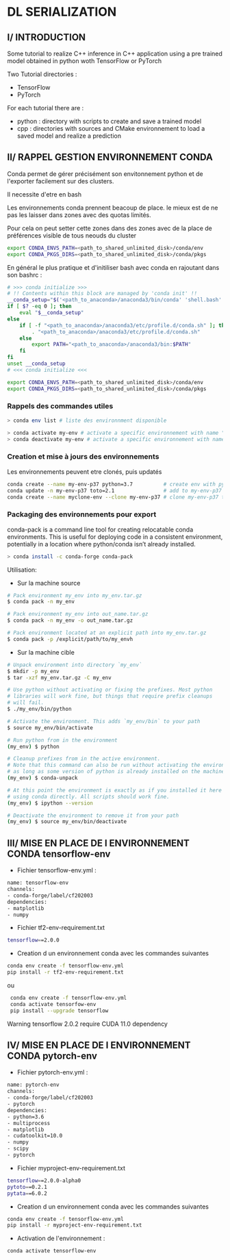 # DL SERIALIZATION

## I/ INTRODUCTION

Some tutorial to realize C++ inference in C++ application using a pre trained model obtained in python woth TensorFlow or PyTorch

Two Tutorial directories :
- TensorFlow
- PyTorch

For each tutorial there are :
- python : directory with scripts to create and save a trained model
- cpp : directories with sources and CMake environnement to load a saved model and realize a prediction
 
## II/ RAPPEL GESTION ENVIRONNEMENT CONDA

Conda permet de gérer précisément son envitonnement python et de l'exporter facilement sur des clusters.

Il necessite d'etre en bash

Les environnements conda prennent beacoup de place. le mieux est de ne pas les laisser dans zones avec des quotas limités.

Pour cela on peut setter cette zones dans des zones avec de la place de préférences visible de tous neouds du cluster
 
```bash
export CONDA_ENVS_PATH=<path_to_shared_unlimited_disk>/conda/env
export CONDA_PKGS_DIRS=<path_to_shared_unlimited_disk>/conda/pkgs
```

En général le plus pratique et d'initiliser bash avec conda en rajoutant dans son bashrc :
```bash
# >>> conda initialize >>>
# !! Contents within this block are managed by 'conda init' !!
__conda_setup="$('<path_to_anaconda>/anaconda3/bin/conda' 'shell.bash' 'hook' 2> /dev/null)"
if [ $? -eq 0 ]; then
    eval "$__conda_setup"
else
    if [ -f "<path_to_anaconda>/anaconda3/etc/profile.d/conda.sh" ]; then
        . "<path_to_anaconda>/anaconda3/etc/profile.d/conda.sh"
    else
        export PATH="<path_to_anaconda>/anaconda3/bin:$PATH"
    fi
fi
unset __conda_setup
# <<< conda initialize <<<

export CONDA_ENVS_PATH=<path_to_shared_unlimited_disk>/conda/env
export CONDA_PKGS_DIRS=<path_to_shared_unlimited_disk>/conda/pkgs
```

### Rappels des commandes utiles

```bash
> conda env list # liste des environnment disponible

> conda activate my-env # activate a specific environnement with name "my-env"
> conda deactivate my-env # activate a specific environnement with name "my-env"
```

### Creation et mise à jours des environnements
Les environnements peuvent etre clonés, puis updatés
```bash
conda create --name my-env-p37 python=3.7          # create env with python 3.7
conda update -n my-env-p37 toto=2.1                # add to my-env-p37 package toto version 2.1
conda create --name myclone-env --clone my-env-p37 # clone my-env-p37 to new env myclone-env
```

### Packaging des environnements pour export

conda-pack is a command line tool for creating relocatable conda environments. 
This is useful for deploying code in a consistent environment, potentially in a 
location where python/conda isn’t already installed.

```bash
> conda install -c conda-forge conda-pack
```

Utilisation:

- Sur la machine source
```bash
# Pack environment my_env into my_env.tar.gz
$ conda pack -n my_env

# Pack environment my_env into out_name.tar.gz
$ conda pack -n my_env -o out_name.tar.gz

# Pack environment located at an explicit path into my_env.tar.gz
$ conda pack -p /explicit/path/to/my_envh
```

- Sur la machine cible
```bash
# Unpack environment into directory `my_env`
$ mkdir -p my_env
$ tar -xzf my_env.tar.gz -C my_env

# Use python without activating or fixing the prefixes. Most python
# libraries will work fine, but things that require prefix cleanups
# will fail.
$ ./my_env/bin/python

# Activate the environment. This adds `my_env/bin` to your path
$ source my_env/bin/activate

# Run python from in the environment
(my_env) $ python

# Cleanup prefixes from in the active environment.
# Note that this command can also be run without activating the environment
# as long as some version of python is already installed on the machine.
(my_env) $ conda-unpack

# At this point the environment is exactly as if you installed it here
# using conda directly. All scripts should work fine.
(my_env) $ ipython --version

# Deactivate the environment to remove it from your path
(my_env) $ source my_env/bin/deactivate
```

## III/ MISE EN PLACE DE l ENVIRONNEMENT CONDA tensorflow-env 

- Fichier tensorflow-env.yml :
 
 ```bash
 name: tensorflow-env
channels:
- conda-forge/label/cf202003
dependencies:
- matplotlib
- numpy
 ```

 
 - Fichier tf2-env-requirement.txt
 ```bash
tensorflow==2.0.0
 ```
- Creation d un environnement conda avec les commandes suivantes
 ```bash
 conda env create -f tensorflow-env.yml
 pip install -r tf2-env-requirement.txt
 ```
ou
```bash
 conda env create -f tensorflow-env.yml
 conda activate tensorfow-env
 pip install --upgrade tensorflow
 ```

Warning tensorflow 2.0.2 require CUDA 11.0 dependency

## IV/ MISE EN PLACE DE l ENVIRONNEMENT CONDA pytorch-env 

- Fichier pytorch-env.yml :
 
 ```bash
 name: pytorch-env
channels:
- conda-forge/label/cf202003
- pytorch
dependencies:
- python=3.6
- multiprocess
- matplotlib
- cudatoolkit=10.0
- numpy
- scipy
- pytorch
 ```
 
 - Fichier myproject-env-requirement.txt
 ```bash
tensorflow==2.0.0-alpha0
 pytoto==0.2.1
 pytata==6.0.2
 ```
- Creation d un environnement conda avec les commandes suivantes
 ```bash
 conda env create -f tensorflow-env.yml
 pip install -r myproject-env-requirement.txt
 ```

- Activation de l'environnement :
```bash
conda activate tensorflow-env
```
